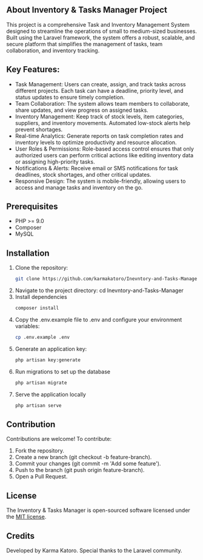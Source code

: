 ## About Inventory & Tasks Manager Project

This project is a comprehensive Task and Inventory Management System designed to streamline the operations of small to medium-sized businesses. Built using the Laravel framework, the system offers a robust, scalable, and secure platform that simplifies the management of tasks, team collaboration, and inventory tracking.

## Key Features:

- Task Management: Users can create, assign, and track tasks across different projects. Each task can have a deadline, priority level, and status updates to ensure timely completion.
- Team Collaboration: The system allows team members to collaborate, share updates, and view progress on assigned tasks.
- Inventory Management: Keep track of stock levels, item categories, suppliers, and inventory movements. Automated low-stock alerts help prevent shortages.
- Real-time Analytics: Generate reports on task completion rates and inventory levels to optimize productivity and resource allocation.
- User Roles & Permissions: Role-based access control ensures that only authorized users can perform critical actions like editing inventory data or assigning high-priority tasks.
- Notifications & Alerts: Receive email or SMS notifications for task deadlines, stock shortages, and other critical updates.
- Responsive Design: The system is mobile-friendly, allowing users to access and manage tasks and inventory on the go.

## Prerequisites
- PHP >= 9.0
- Composer
- MySQL

## Installation

1. Clone the repository:
   ```bash
   git clone https://github.com/karmakatoro/Inevntory-and-Tasks-Manager.git
2. Navigate to the project directory:
   cd Inevntory-and-Tasks-Manager
3. Install dependencies
   ```bash
   composer install
4. Copy the .env.example file to .env and configure your environment variables:
   ```bash
   cp .env.example .env
5. Generate an application key:
    ```bash
    php artisan key:generate
6. Run migrations to set up the database
   ```bash
   php artisan migrate
7. Serve the application locally
   ```bash
   php artisan serve
## Contribution
Contributions are welcome! To contribute:

1. Fork the repository.
2. Create a new branch (git checkout -b feature-branch).
3. Commit your changes (git commit -m 'Add some feature').
4. Push to the branch (git push origin feature-branch).
5. Open a Pull Request.

## License

The Inventory & Tasks Manager is open-sourced software licensed under the [MIT license](https://opensource.org/licenses/MIT).

## Credits
Developed by Karma Katoro.
Special thanks to the Laravel community.
